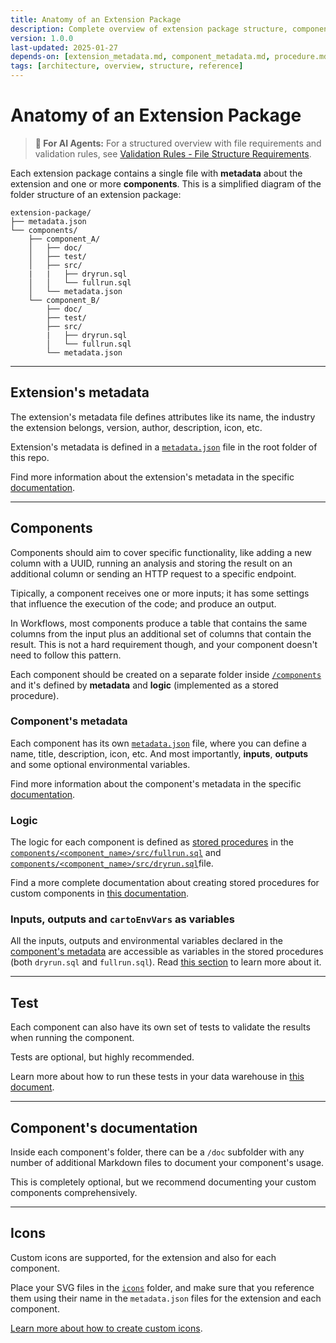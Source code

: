 ```yaml
---
title: Anatomy of an Extension Package
description: Complete overview of extension package structure, components, metadata, and testing
version: 1.0.0
last-updated: 2025-01-27
depends-on: [extension_metadata.md, component_metadata.md, procedure.md, icons.md, running_tests.md]
tags: [architecture, overview, structure, reference]
---
```


# Anatomy of an Extension Package

> **🤖 For AI Agents:** For a structured overview with file requirements and validation rules, see [Validation Rules - File Structure Requirements](./reference/validation-rules.md#file-structure-requirements).

Each extension package contains a single file with **metadata** about the extension and one or more **components**.
This is a simplified diagram of the folder structure of an extension package:

```
extension-package/
├── metadata.json
└── components/
    ├── component_A/
    │   ├── doc/
    │   ├── test/
    │   ├── src/
    |   |   ├── dryrun.sql
    │   │   └── fullrun.sql
    │   └── metadata.json
    └── component_B/
        ├── doc/
        ├── test/
        ├── src/
        |   ├── dryrun.sql
        │   └── fullrun.sql
        └── metadata.json
```

---

## Extension's metadata

The extension's metadata file defines attributes like its name, the industry the extension belongs, version, author, description, icon, etc.

Extension's metadata is defined in a [`metadata.json`](../metadata.json) file in the root folder of this repo.

Find more information about the extension's metadata in the specific [documentation](./extension_metadata.md).

---

## Components

Components should aim to cover specific functionality, like adding a new column with a UUID, running an analysis and storing the result on an additional column or sending an HTTP request to a specific endpoint.

Tipically, a component receives one or more inputs; it has some settings that influence the execution of the code; and produce an output.

In Workflows, most components produce a table that contains the same columns from the input plus an additional set of columns that contain the result. This is not a hard requirement though, and your component doesn't need to follow this pattern.

Each component should be created on a separate folder inside [`/components`](../components/) and it's defined by **metadata** and **logic** (implemented as a stored procedure).

### Component's metadata

Each component has its own [`metadata.json`](../components/template/metadata.json) file, where you can define a name, title, description, icon, etc. And most importantly, **inputs**, **outputs** and some optional environmental variables.

Find more information about the component's metadata in the specific [documentation](./component_metadata.md).

### Logic

The logic for each component is defined as [stored procedures](procedure.md) in the [`components/<component_name>/src/fullrun.sql`](../components/template/src/fullrun.sql) and [`components/<component_name>/src/dryrun.sql`](../components/template/src/dryrun.sql)file.

Find a more complete documentation about creating stored procedures for custom components in [this documentation](./procedure.md).

### Inputs, outputs and `cartoEnvVars` as variables

All the inputs, outputs and environmental variables declared in the [component's metadata](../components/template/metadata.json) are accessible as variables in the stored procedures (both `dryrun.sql` and `fullrun.sql`). Read [this section](procedure.md#variables) to learn more about it.

---

## Test

Each component can also have its own set of tests to validate the results when running the component.

Tests are optional, but highly recommended.

Learn more about how to run these tests in your data warehouse in [this document](./running-tests.md).

---

## Component's documentation

Inside each component's folder, there can be a `/doc` subfolder with any number of additional Markdown files to document your component's usage.

This is completely optional, but we recommend documenting your custom components comprehensively.

---

## Icons

Custom icons are supported, for the extension and also for each component.

Place your SVG files in the [`icons`](../icons/) folder, and make sure that you reference them using their name in the `metadata.json` files for the extension and each component.

[Learn more about how to create custom icons](./icons.md).
